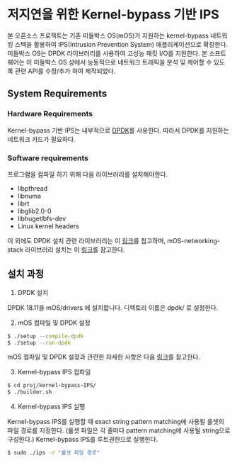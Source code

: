 # 저지연을 위한 Kernel-bypass 기반 IPS

본 오픈소스 프로젝트는 기존 미들박스 OS(mOS)가 지원하는 kernel-bypass 네트워킹 스택을 활용하여 IPS(Intrusion Prevention System) 애플리케이션으로 확장한다.
미들박스 OS는 DPDK 라이브러리를 사용하여 고성능 패킷 I/O를 지원한다.
본 소프트웨어는 이 미들박스 OS 상에서 능동적으로 네트워크 트래픽을 분석 및 제어할 수 있도록 관련 API를 수정/추가 하여 제작되었다.

## System Requirements

### Hardware Requirements

Kernel-bypass 기반 IPS는 내부적으로 [DPDK](https://www.dpdk.org)를 사용한다.
따라서 DPDK를 지원하는 네트워크 카드가 필요하다.

### Software requirements

프로그램을 컴파일 하기 위해 다음 라이브러리를 설치해야한다.

* libpthread
* libnuma
* librt
* libglib2.0-0
* libhugetlbfs-dev
* Linux kernel headers

이 외에도 DPDK 설치 관련 라이브러리는 이 [링크](https://doc.dpdk.org/guides/linux_gsg/sys_reqs.html)를 참고하며,
mOS-networking-stack 라이브러리 설치는 이 [링크](https://github.com/mos-stack/mOS-networking-stack)를 참고한다.

## 설치 과정

1. DPDK 설치

DPDK 18.11을 mOS/drivers 에 설치합니다. 디렉토리 이름은 dpdk/ 로 설정한다.


2. mOS 컴파일 및 DPDK 설정

```bash
$ ./setup --compile-dpdk
$ ./setup --run-dpdk
```

mOS 컴파일 및 DPDK 설정과 관련한 자세한 사항은 다음 [링크](https://mos.kaist.edu/guide/walkthrough/03_setup.html)를 참고한다.

3. Kernel-bypass IPS 컴파일

```bash
$ cd proj/kernel-bypass-IPS/
$ ./builder.sh
```

4. Kernel-bypass IPS 실행

Kernel-bypass IPS를 실행할 때 exact string pattern matching에 사용될 룰셋의 파일 경로를 지정한다.
(룰셋 파일은 각 줄마다 pattern matching에 사용될 string으로 구성한다.)
Kernel-bypass IPS를 루트권한으로 실행한다.

```bash
$ sudo ./ips -r "룰셋 파일 경로"
```
